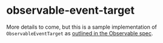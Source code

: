 # observable-event-target

More details to come, but this is a sample implementation of `ObservableEventTarget` as [outlined in the Observable spec](https://github.com/tc39/proposal-observable/blob/aa89e60bda5117014b2da8c18494e2a8076c0edd/ObservableEventTarget.md).
